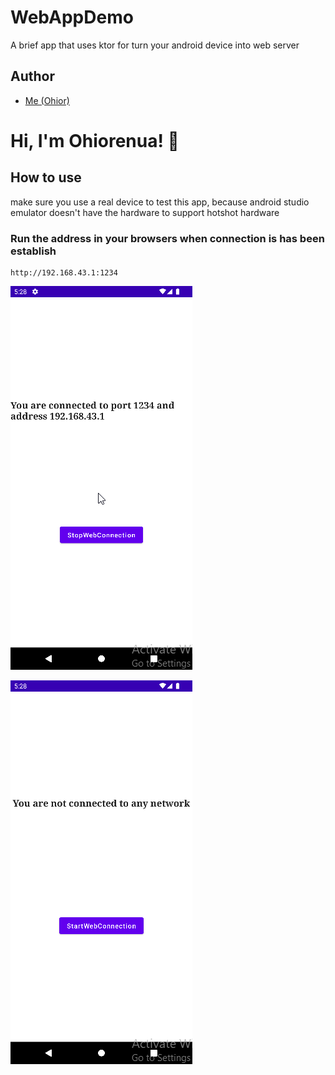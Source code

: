 
# WebAppDemo 

A brief app that uses ktor for turn your android device into web server

## Author

- [Me (Ohior)](https://github.com/Ohior)


# Hi, I'm Ohiorenua! 👋


## How to use
make sure you use a real device to test this app, because android studio emulator doesn't have the hardware to support hotshot hardware

    
### Run the address in your browsers when connection is has been establish 
```
http://192.168.43.1:1234
```
![Screenshot 1](https://github.com/Ohior/WebAppDemo/blob/main/app/picres/qemu-system-x86_64_MvLaWWtJLo.png?raw=true)

![Screenshot 2](https://github.com/Ohior/WebAppDemo/blob/main/app/picres/qemu-system-x86_64_Sr8GWVuKdB.png?raw=true)

